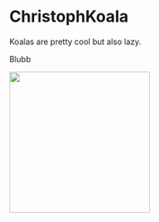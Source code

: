 # ChristophKoala

Koalas are pretty cool but also lazy.

Blubb

<img src=https://upload.wikimedia.org/wikipedia/commons/4/49/Koala_climbing_tree.jpg width=250>
